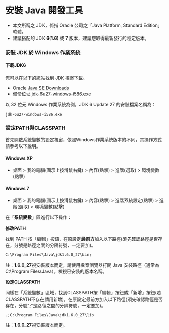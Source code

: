 # 安裝 Java 開發工具

* 本文所稱之 JDK，係指 Oracle 公司之「Java Platform, Standard Edition」軟體。
* 建議搭配的 JDK **6(1.6)** 或 **7** 版本，建議您取得最新發行的穩定版本。

### 安裝 JDK 於 Windows 作業系統 ###

#### 下載JDK6 ####

您可以在以下的網站找到 JDK 檔案下載。

* Oracle [Java SE Downloads][1]
* 備份位址 [jdk-6u27-windows-i586.exe][2]

以 32 位元 Windows 作業系統為例，JDK 6 Update 27 的安裝檔案名稱為：

    jdk-6u27-windows-i586.exe

### 設定PATH與CLASSPATH ###

首先開啟系統變數的設定視窗，依照Windows作業系統版本的不同，其操作方式請參考以下說明。

#### Windows XP ####

  * 桌面 > 我的電腦(圖示上按滑鼠右鍵) > 內容(點擊) > 進階(選取) > 環境變數(點擊)

#### Windows 7 ####

  * 桌面 > 我的電腦(圖示上按滑鼠右鍵) > 內容(點擊) > 進階系統設定(點擊) > 進階(選取) > 環境變數(點擊)

在「**系統變數**」區進行以下操作：

**修改PATH**

找到 PATH 按「編輯」按鈕，在原設定**最前方**加入以下路徑(須先確認路徑是否存在，分號是路徑之間的分隔符號，一定要加)。

    C:\Program Files\Java\jdk1.6.0_27\bin;

註：**1.6.0_27**視安裝版本而定，請使用檔案瀏覽器打開 Java 安裝路徑（通常為C:\Program Files\Java），檢視已安裝的版本名稱。

**設定CLASSPATH**

同樣在「系統變數」區域，找到CLASSPATH按「編輯」按鈕或「新增」按鈕(若CLASSPATH不存在請用新增)，在原設定最前方加入以下路徑(須先確認路徑是否存在，分號"**;**"是路徑之間的分隔符號，一定要加)。

    .;C:\Program Files\Java\jdk1.6.0_27\lib

註：**1.6.0_27**視安裝版本而定。

  [1]: http://www.oracle.com/technetwork/java/javase/downloads/index.html
  [2]: http://share.plweb.org/jdk-6u27-windows-i586.exe
